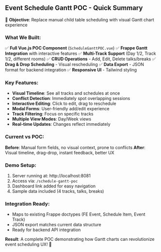 ## Event Schedule Gantt POC - Quick Summary

🎯 **Objective**: Replace manual child table scheduling with visual Gantt chart experience

### What We Built:
✅ **Full Vue.js POC Component** (`ScheduleGanttPOC.vue`)
✅ **Frappe Gantt Integration** with interactive features
✅ **Multi-Track Support** (Day 1/2, Track 1/2, different rooms)
✅ **CRUD Operations** - Add, Edit, Delete talks/breaks
✅ **Drag & Drop Scheduling** - Visual rescheduling
✅ **Data Export** - JSON format for backend integration
✅ **Responsive UI** - Tailwind styling

### Key Features:
- **Visual Timeline**: See all tracks and schedules at once
- **Conflict Detection**: Immediately spot overlapping sessions
- **Interactive Editing**: Click to edit, drag to reschedule
- **Modal Forms**: User-friendly add/edit experience
- **Track Filtering**: Focus on specific tracks
- **Multiple View Modes**: Day/Week views
- **Real-time Updates**: Changes reflect immediately

### Current vs POC:
**Before**: Manual form fields, no visual context, prone to conflicts
**After**: Visual timeline, drag-drop, instant feedback, better UX

### Demo Setup:
1. Server running at: http://localhost:8081
2. Access via: `/schedule-gantt-poc`
3. Dashboard link added for easy navigation
4. Sample data included (4 tracks, talks, breaks)

### Integration Ready:
- Maps to existing Frappe doctypes (FE Event, Schedule Item, Event Track)
- JSON export matches current data structure
- Ready for backend API integration

**Result**: A complete POC demonstrating how Gantt charts can revolutionize event scheduling UX! 🚀
